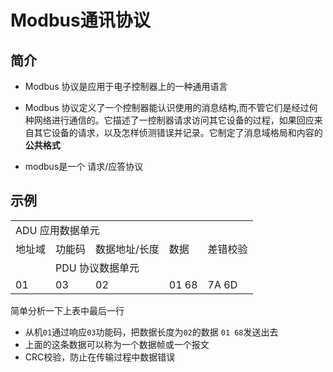 # Modbus通讯协议

## 简介

- Modbus 协议是应用于电子控制器上的一种通用语言

- Modbus 协议定义了一个控制器能认识使用的消息结构,而不管它们是经过何种网络进行通信的。它描述了一控制器请求访问其它设备的过程，如果回应来自其它设备的请求，以及怎样侦测错误并记录。它制定了消息域格局和内容的**公共格式**

- modbus是一个 请求/应答协议


## 示例
<table>
    <tr>
        <td colspan= "15">ADU 应用数据单元</td>
    </tr>
    <tr>
        <td colspan= "3">地址域</td>
        <td colspan= "3">功能码</td>
        <td colspan= "3">数据地址/长度</td>
        <td colspan= "3">数据</td>
        <td colspan= "3">差错校验</td>
    </tr>
    <tr>
        <td colspan= "3"></td>
        <td colspan= "9">PDU 协议数据单元</td>
        <td colspan= "3"></td>
    </tr>
    <tr>
        <td colspan= "3">01</td>
        <td colspan= "3">03</td>
        <td colspan= "3">02</td>
        <td colspan= "3">01 68</td>
        <td colspan= "3">7A 6D</td>
    </tr>
</table>

简单分析一下上表中最后一行

- 从机`01`通过响应`03`功能码，把数据长度为`02`的数据 `01 68`发送出去
- 上面的这条数据可以称为一个数据帧或一个报文
- CRC校验，防止在传输过程中数据错误

